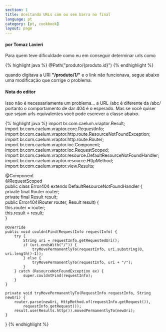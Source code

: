```yaml
---
section: 1
title: Aceitando URLs com ou sem barra no final
language: pt
category: [pt, cookbook]
layout: page
---
```


<h4>por Tomaz Lavieri</h4>
Para quem teve dificuldade como eu em conseguir determinar urls como

{% highlight java %}
@Path("produto/{produto.id}")
{% endhighlight %}

quando digitava a URI <strong>"/produto/1/"</strong> e o link não funcionava, segue abaixo uma modificação que corrige o problema.

<div class="nota">
<h4>Nota do editor</h4>
Isso não é necessariamente um problema... a URL /abc é diferente da /abc/ portanto o comportamento de dar 404 é o esperado. Mas se você quiser que sejam urls equivalentes você pode escrever a classe abaixo.
</div>

{% highlight java %}
import br.com.caelum.vraptor.Result;  
import br.com.caelum.vraptor.core.RequestInfo;  
import br.com.caelum.vraptor.http.route.ResourceNotFoundException;  
import br.com.caelum.vraptor.http.route.Router;  
import br.com.caelum.vraptor.ioc.Component;  
import br.com.caelum.vraptor.ioc.RequestScoped;  
import br.com.caelum.vraptor.resource.DefaultResourceNotFoundHandler;  
import br.com.caelum.vraptor.resource.HttpMethod;  
import br.com.caelum.vraptor.view.Results;  
  
@Component  
@RequestScoped  
public class Error404 extends DefaultResourceNotFoundHandler  {  
    private final Router router;  
    private final Result result;  
    public Error404(Router router, Result result) {  
        this.router = router;  
        this.result = result;  
    }  
      
    @Override  
    public void couldntFind(RequestInfo requestInfo) {  
        try {  
            String uri = requestInfo.getRequestedUri();  
            if (uri.endsWith("/")) {  
                tryMovePermanentlyTo(requestInfo, uri.substring(0, uri.length()-1));  
            } else {  
                tryMovePermanentlyTo(requestInfo, uri + "/");  
            }  
        } catch (ResourceNotFoundException ex) {  
            super.couldntFind(requestInfo);  
        }  
    }  
  
    private void tryMovePermanentlyTo(RequestInfo requestInfo, String newUri) {  
        router.parse(newUri, HttpMethod.of(requestInfo.getRequest()), 
            requestInfo.getRequest());  
        result.use(Results.http()).movedPermanentlyTo(newUri);  
    }  
}
{% endhighlight %}
